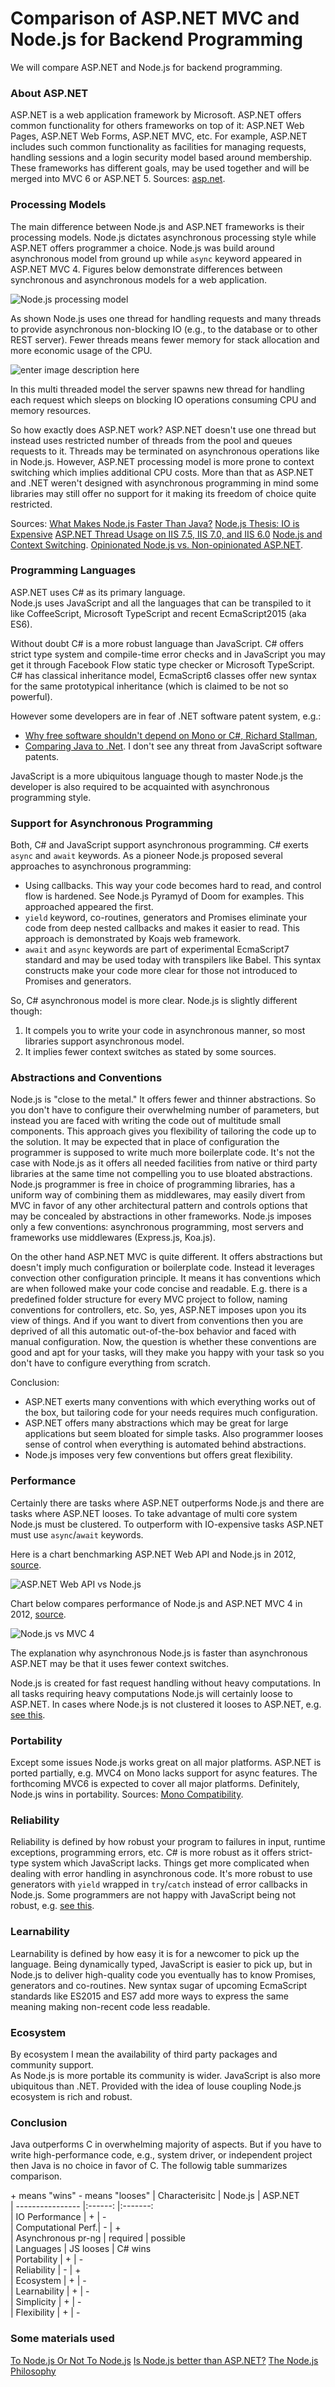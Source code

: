 # Comparison of ASP.NET MVC and Node.js for Backend Programming

We will compare ASP.NET and Node.js for backend programming.

### About ASP.NET

ASP.NET  is a web application framework by Microsoft.
ASP.NET offers common functionality for others frameworks on top of it:
ASP.NET Web Pages, ASP.NET Web Forms, ASP.NET MVC, etc.
For example, ASP.NET includes such common functionality as facilities for managing requests, handling sessions and a login security model based around membership.
These frameworks has different goals, may be used together and will be merged into MVC 6 or ASP.NET 5.
Sources: [asp.net](http://www.asp.net/get-started/websites).

### Processing Models

The main difference between Node.js and ASP.NET frameworks is their processing models.
Node.js dictates asynchronous processing style while ASP.NET offers programmer a choice.
Node.js was build around asynchronous model from ground up while `async` keyword appeared in ASP.NET MVC 4.
Figures below demonstrate differences between synchronous and asynchronous models for a web application.

![Node.js processing model](https://strongloop.com/wp-content/uploads/2014/01/threading_node.png)

As shown Node.js uses one thread for handling requests and many threads to provide asynchronous non-blocking IO (e.g., to the database or to other REST server). Fewer threads means fewer memory for stack allocation and more economic usage of the CPU.

![enter image description here](https://strongloop.com/wp-content/uploads/2014/01/threading_java.png)

In this multi threaded model the server spawns new thread for handling each request which sleeps on blocking IO operations consuming CPU and memory resources.

So how exactly does ASP.NET work? ASP.NET doesn't use one thread but instead uses restricted number of threads from the pool and queues requests to it. Threads may be terminated on asynchronous operations like in Node.js. However, ASP.NET processing model is more prone to context switching which implies additional CPU costs. More than that as ASP.NET and .NET weren't designed with asynchronous programming in mind some libraries may still offer no support for it making its freedom of choice quite restricted.

Sources:
[What Makes Node.js Faster Than Java?](https://strongloop.com/strongblog/node-js-is-faster-than-java/)
[Node.js Thesis: IO is Expensive](http://blog.mixu.net/2011/02/01/understanding-the-node-js-event-loop/)
[ASP.NET Thread Usage on IIS 7.5, IIS 7.0, and IIS 6.0](http://blogs.msdn.com/b/tmarq/archive/2007/07/21/asp-net-thread-usage-on-iis-7-0-and-6-0.aspx)
[Node.js and Context Switching](http://stackoverflow.com/questions/16707098/node-js-kernel-mode-threading).
[Opinionated Node.js vs. Non-opinionated ASP.NET](http://stackoverflow.com/a/11060092/521957).


### Programming Languages

ASP.NET uses C# as its primary language.  
Node.js uses JavaScript and all the languages that can be transpiled to it like CoffeeScript, Microsoft TypeScript and recent EcmaScript2015 (aka ES6).

Without doubt C# is a more robust language than JavaScript.
C# offers strict type system and compile-time error checks and in JavaScript you may get it through Facebook Flow static type checker or Microsoft TypeScript.
C# has classical inheritance model, EcmaScript6 classes offer new syntax for the same prototypical inheritance (which is claimed to be not so powerful).

However some developers are in fear of .NET software patent system, e.g.:
- [Why free software shouldn't depend on Mono or C#, Richard Stallman](https://www.fsf.org/news/dont-depend-on-mono),  
- [Comparing Java to .Net](http://en.swpat.org/wiki/Comparing_Java_to_.Net_and_C-sharp).
I don't see any threat from JavaScript software patents.

JavaScript is a more ubiquitous language though to master Node.js the developer is also required to be acquainted with asynchronous programming style.

### Support for Asynchronous Programming

Both, C# and JavaScript support asynchronous programming.
C# exerts `async` and `await` keywords.
As a pioneer Node.js proposed several approaches to asynchronous programming:

- Using callbacks. This way your code becomes hard to read, and control flow is hardened. See Node.js Pyramyd of Doom for examples. This approached appeared the first. 
- `yield` keyword, co-routines, generators and Promises eliminate your code from deep nested callbacks and makes it easier to read. This approach is demonstrated by Koajs web framework.
- `await` and `async` keywords are part of experimental EcmaScript7 standard and may be used today with transpilers like Babel. This syntax constructs make your code more clear for those not introduced to Promises and generators.

So, C# asynchronous model is more clear.
Node.js is slightly different though:

1. It compels you to write your code in asynchronous manner, so most libraries support asynchronous model.
2. It implies fewer context switches as stated by some sources.

### Abstractions and Conventions

Node.js is "close to the metal." It offers fewer and thinner abstractions. So you don't have to configure their overwhelming number of parameters, but instead you are faced with writing the code out of multitude small components. This approach gives you flexibility of tailoring the code up to the solution. It may be expected that in place of configuration the programmer is supposed to write much more boilerplate code. It's not the case with Node.js as it offers all needed facilities from native or third party libraries at the same time not compelling you to use bloated abstractions. Node.js programmer is free in choice of programming libraries, has a uniform way of combining them as middlewares, may easily divert from MVC in favor of any other architectural pattern and controls options that may be concealed by abstractions in other frameworks. Node.js imposes only a few conventions: asynchronous programming, most servers and frameworks use middlewares (Express.js, Koa.js).

On the other hand ASP.NET MVC is quite different. It offers abstractions but doesn't imply much configuration or boilerplate code. Instead it leverages convection other configuration principle. It means it has conventions which are when followed make your code concise and readable. E.g. there is a predefined folder structure for every MVC project to follow, naming conventions for controllers, etc. So, yes, ASP.NET imposes upon you its view of things. And if you want to divert from conventions then you are deprived of all this automatic out-of-the-box behavior and faced with manual configuration. Now, the question is whether these conventions are good and apt for your tasks, will they make you happy with your task so you don't have to configure everything from scratch.

Conclusion:
- ASP.NET exerts many conventions with which everything works out of the box, but tailoring code for your needs requires much configuration.
- ASP.NET offers many abstractions which may be great for large applications but seem bloated for simple tasks. Also programmer looses sense of control when everything is automated behind abstractions.
- Node.js imposes very few conventions but offers great flexibility.


### Performance

Certainly there are tasks where ASP.NET outperforms Node.js and there are tasks where ASP.NET looses.
To take advantage of multi core system Node.js must be clustered.
To outperform with IO-expensive tasks ASP.NET must use `async`/`await` keywords.

Here is a chart benchmarking ASP.NET Web API and Node.js in 2012, [source](http://mikaelkoskinen.net/post/asp-net-web-api-vs-node-js-benchmark-take-2).

![ASP.NET Web API vs Node.js](http://adafyservicesstorage.blob.core.windows.net/mikael/image_76.png)

Chart below compares performance of Node.js and ASP.NET MVC 4 in 2012, [source](http://rarcher.azurewebsites.net/Post/PostContent/19).

![Node.js vs MVC 4](http://rarcher.azurewebsites.net/Images/nodeMvc30.png)

The explanation why asynchronous Node.js is faster than asynchronous ASP.NET may be that it uses fewer context switches.

Node.js is created for fast request handling without heavy computations. In all tasks requiring heavy computations Node.js will certainly loose to ASP.NET.
In cases where Node.js is not clustered it looses to ASP.NET, e.g. [see this](http://stackoverflow.com/a/10641377/521957).


### Portability

Except some issues Node.js works great on all major platforms.
ASP.NET is ported partially, e.g. MVC4 on Mono lacks support for async features.
The forthcoming MVC6 is expected to cover all major platforms.
Definitely, Node.js wins in portability.
Sources: [Mono Compatibility](http://www.mono-project.com/docs/about-mono/compatibility/).

### Reliability

Reliability is defined by how robust your program to failures in input, runtime exceptions, programming errors, etc.
C# is more robust as it offers strict-type system which JavaScript lacks.
Things get more complicated when dealing with error handling in asynchronous code. It's more robust to use generators with `yield` wrapped in `try`/`catch` instead of error callbacks in Node.js.
Some programmers are not happy with JavaScript being not robust, e.g. [see this](https://medium.com/@tjholowaychuk/farewell-node-js-4ba9e7f3e52b).


### Learnability

Learnability is defined by how easy it is for a newcomer to pick up the language.
Being dynamically typed, JavaScript is easier to pick up, but in Node.js to deliver high-quality code you eventually has to know Promises, generators and co-routines. New syntax sugar of upcoming EcmaScript standards like ES2015 and ES7 add more ways to express the same meaning making non-recent code less readable.

### Ecosystem

By ecosystem I mean the availability of third party packages and community support.  
As Node.js is more portable its community is wider. JavaScript is also more ubiquitous than .NET. Provided with the idea of louse coupling Node.js ecosystem is rich and robust.

### Conclusion

Java outperforms C in overwhelming majority of aspects. But if you have to write high-performance code, e.g., system driver, or independent project then Java is no choice in favor of C.
The followig table summarizes comparison.

\+ means "wins"
\- means "looses"
| Characterisitc     | Node.js   | ASP.NET  
| ----------------   |:------:   |:-------:  
| IO Performance	 | +		 | -  
| Computational Perf.| -		 | +  
| Asynchronous pr-ng | required	 | possible  
| Languages		     | JS looses | C# wins  
| Portability		 | +		 | -  
| Reliability		 | -		 | +  
| Ecosystem		 	 | +		 | -  
| Learnability		 | +	 	 | -  
| Simplicity		 | +	 	 | -  
| Flexibility		 | +	 	 | -  


### Some materials used
[To Node.js Or Not To Node.js](http://www.haneycodes.net/to-node-js-or-not-to-node-js/)
[Is Node.js better than ASP.NET?](https://thomasbandt.com/is-nodejs-better-than-aspnet)
[The Node.js Philosophy](http://blog.nodejitsu.com/the-nodejs-philosophy/)
